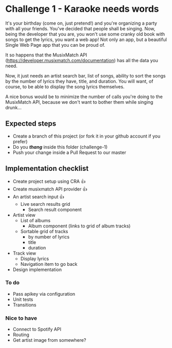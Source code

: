 # Challenge 1 - Karaoke needs words
It's your birthday (come on, just pretend!) and you're organizing a party with all your friends. 
You've decided that people shall be singing. 
Now, being the developer that you are, you won't use some cranky old book with songs to get the lyrics, you want a web 
app! Not only an app, but a beautiful Single Web Page app that you can be proud of.

It so happens that the MusixMatch API (https://developer.musixmatch.com/documentation) has all the data you need.

Now, it just needs an artist search bar, list of songs, ability to sort the songs by the number of lyrics they have, 
title, and duration. You will want, of course, to be able to display the song lyrics themselves. 

A nice bonus would be to minimize the number of calls you're doing to the MusixMatch API, because we don't want to 
bother them while singing drunk...

## Expected steps
+ Create a branch of this project (or fork it in your github account if you prefer)
+ Do you **_thang_** inside this folder (challenge-1)
+ Push your change inside a Pull Request to our master

## Implementation checklist

*   Create project setup using CRA :+1:
*   Create musixmatch API provider :+1:
*   An artist search input :+1:
    * Live search results grid
        * Search result component
*   Artist view
    * List of albums
        * Album component (links to grid of album tracks)
    * Sortable grid of tracks
        * by number of lyrics
        * title
        * duration
*   Track view
    * Display lyrics
    * Navigation item to go back
*   Design implementation

### To do
*   Pass apikey via configuration
*   Unit tests
*   Transitions

### Nice to have
*   Connect to Spotify API
*   Routing
*   Get artist image from somewhere?